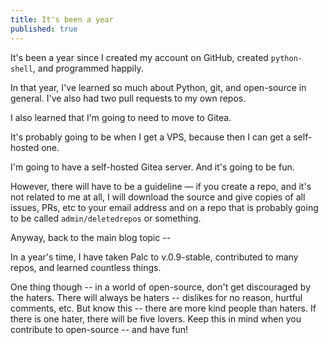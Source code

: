 ```yaml
---
title: It's been a year
published: true
---
```


It's been a year since I created my account on GitHub, created `python-shell`, and programmed happily.

In that year, I've learned so much about Python, git, and open-source in general. I've also had two pull requests to my own repos.

I also learned that I'm going to need to move to Gitea.

It's probably going to be when I get a VPS, because then I can get a self-hosted one.

I'm going to have a self-hosted Gitea server. And it's going to be fun.

However, there will have to be a guideline — if you create a repo, and it's not related to me at all, I will download the source and give copies of all issues, PRs, etc to your email address and on a repo that is probably going to be called `admin/deletedrepos` or something.

Anyway, back to the main blog topic --

In a year's time, I have taken Palc to v.0.9-stable, contributed to many repos, and learned countless things.

One thing though -- in a world of open-source, don't get discouraged by the haters. There will always be haters -- dislikes for no reason, hurtful comments, etc. But know this -- there are more kind people than haters. If there is one hater, there will be five lovers. Keep this in mind when you contribute to open-source -- and have fun!
